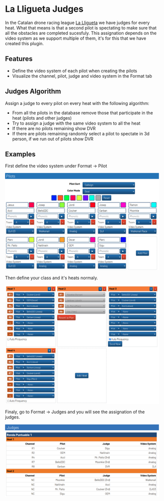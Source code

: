 # La Lligueta Judges

In the Catalan drone racing league [La Lligueta](https://lalligueta.com/) we have judges for every heat. What that means is that a second pilot is spectating to make sure that all the obstacles are completed sucesfuly. This assignation depends on the video system as we support multiple of them, it's for this that we have created this plugin.

## Features
- Define the video system of each pilot when creating the pilots
- Visualize the channel, pilot, judge and video system in the Format tab

## Judges Algorithm
Assign a judge to every pilot on every heat with the following algorithm:
- From all the pilots in the database remove those that participate in the heat (pilots and other judges)
- Try to assign a judge with the same video system to all the heat
- If there are no pilots remaining show DVR
- If there are pilots remaining randomly select a pilot to spectate in 3d person, if we run out of pilots show DVR

## Examples
First define the video system under Format -> Pilot

![Pilot definition](doc/img/Pilots%20definition.png)

Then define your class and it's heats normaly.

![Class definition](doc/img/Class%20and%20heats.png)


Finaly, go to Format -> Judges and you will see the assignation of the judges.

![Judges assignation](doc/Judges.png)